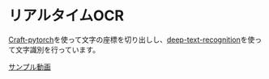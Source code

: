 # リアルタイムOCR
[Craft-pytorch](https://github.com/clovaai/CRAFT-pytorch)を使って文字の座標を切り出しし、[deep-text-recognition](https://github.com/clovaai/deep-text-recognition-benchmark)を使って文字識別を行っています。

[サンプル動画](https://www.youtube.com/watch?v=pxUHUaV4bbc&list=PLGZcsABTLlWYgYpxuWkR4N5OU24IpjzcR&index=1)
